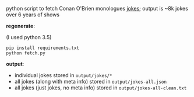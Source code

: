 python script to fetch Conan O'Brien monologues [jokes](http://teamcoco.com/jokes); output is ~8k jokes over 6 years of shows

**regenerate**: 

(I used python 3.5)

    pip install requirements.txt
    python fetch.py

**output**:

* individual jokes stored in `output/jokes/*`
* all jokes (along with meta info) stored in `output/jokes-all.json`
* all jokes (just jokes, no meta info) stored in `output/jokes-all-clean.txt`
